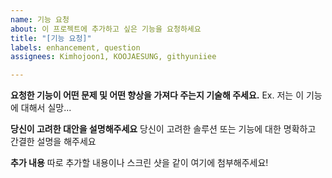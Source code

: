 ```yaml
---
name: 기능 요청
about: 이 프로젝트에 추가하고 싶은 기능을 요청하세요
title: "[기능 요청]"
labels: enhancement, question
assignees: Kimhojoon1, KOOJAESUNG, githyuniiee

---
```


**요청한 기능이 어떤 문제 및 어떤 향상을 가져다 주는지 기술해 주세요.**
Ex. 저는 이 기능에 대해서 실망...

**당신이 고려한 대안을 설명해주세요**
 당신이 고려한 솔루션 또는 기능에 대한 명확하고 간결한 설명을 해주세요

**추가 내용**
따로 추가할 내용이나 스크린 샷을 같이 여기에 첨부해주세요!

